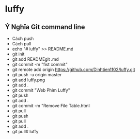# luffy
## Ý Nghĩa Git command line 
- Cách push
- Cách pull 
- echo "# luffy" >> README.md
- git init
- git add READMEgit .md
- git commit -m "fist commit"
- git remote add origin https://github.com/Dinhtien1102/luffy.git
- git push -u origin master
- git add luffy.png
- git add .
- git commit "Web Phim Luffy"
- git push
- git add .
- git commit -m "Remove File  Table.html
- git pull
- git push
- git pull
- git add .
- git pull# luffy
